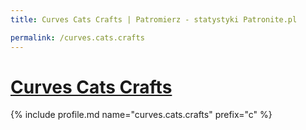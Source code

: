 ```yaml
---
title: Curves Cats Crafts | Patromierz - statystyki Patronite.pl

permalink: /curves.cats.crafts
---
```


# [Curves Cats Crafts](https://patronite.pl/curves.cats.crafts)

{% include profile.md name="curves.cats.crafts" prefix="c" %}
